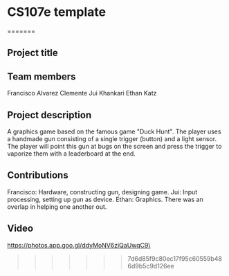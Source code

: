 # CS107e template
=======
## Project title

## Team members
Francisco Alvarez Clemente
Jui Khankari
Ethan Katz

## Project description
A graphics game based on the famous game "Duck Hunt". The player uses a handmade gun consisting of a single trigger (button) and a light sensor. The player will point this gun at bugs on the screen and press the trigger to vaporize them with a leaderboard at the end. 

## Contributions
Francisco: Hardware, constructing gun, designing game.
Jui: Input processing, setting up gun as device.
Ethan: Graphics.
There was an overlap in helping one another out.

## Video
https://photos.app.goo.gl/ddyMoNV6ziQaUwqC9\

>>>>>>> 7d6d85f9c80ec17f95c60559b486d9b5c9d126ee
